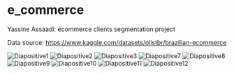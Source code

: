 # e_commerce

Yassine Assaadi: ecommerce clients segmentation project

Data source: https://www.kaggle.com/datasets/olistbr/brazilian-ecommerce

![Diapositive1](https://github.com/Yassaadi/e_commerce/assets/106546639/09a62143-e7a5-4bce-b3e2-7cdbafdba9a7)
![Diapositive2](https://github.com/Yassaadi/e_commerce/assets/106546639/07d84c61-f326-452d-bf0e-031a6dd7b7ad)
![Diapositive3](https://github.com/Yassaadi/e_commerce/assets/106546639/d6a798dc-bd1a-404f-97cb-d96b7fcc5f65)
![Diapositive7](https://github.com/Yassaadi/e_commerce/assets/106546639/d84db94b-bf46-4c03-92c1-1d4c62c5639d)
![Diapositive8](https://github.com/Yassaadi/e_commerce/assets/106546639/a9a0966a-f1f4-4076-a463-9c9c04e84cd0)
![Diapositive9](https://github.com/Yassaadi/e_commerce/assets/106546639/4d6cb009-5937-4c68-94b1-3a2d4f44553b)
![Diapositive10](https://github.com/Yassaadi/e_commerce/assets/106546639/4f6918df-c47d-46cb-af68-366db013663a)
![Diapositive11](https://github.com/Yassaadi/e_commerce/assets/106546639/fc234f70-9532-4ba1-bb0b-0661ab9ff8f4)
![Diapositive12](https://github.com/Yassaadi/e_commerce/assets/106546639/3d1a47f5-7fcf-4761-9242-a9262e38df37)

